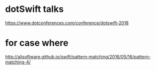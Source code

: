 # dotSwift talks

https://www.dotconferences.com/conference/dotswift-2018

# for case where

http://alisoftware.github.io/swift/pattern-matching/2016/05/16/pattern-matching-4/
